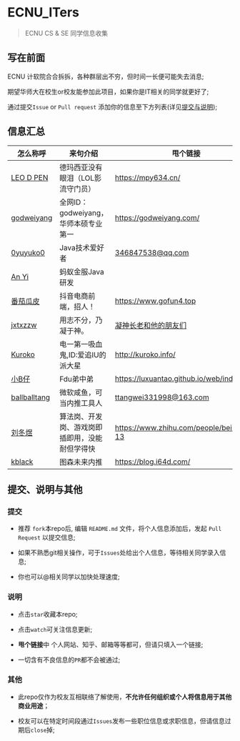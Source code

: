 # ECNU_ITers

> ECNU CS &amp; SE 同学信息收集

## 写在前面

ECNU 计软院合合拆拆，各种群层出不穷，但时间一长便可能失去消息;

期望华师大在校生or校友能参加此项目，如果你是IT相关的同学就更好了;

通过提交`Issue` or `Pull request` 添加你的信息至下方列表(详见[提交与说明](#提交说明与其他));

<!-- 位置留的很宽啊，格式还是整齐一点好嗷 -->

## 信息汇总

| 怎么称呼                                            |           来句介绍                     |           甩个链接                       |
| -------------------------------------------------- | ------------------------------------ | --------------------------------------- |
| [LEO D PEN](https://github.com/LEODPEN)            | 德玛西亚没有眼泪（LOL影流守门员）         | https://mpy634.cn/                      |
| [godweiyang](https://github.com/godweiyang)        | 全网ID：godweiyang，华师本硕专业第一     | https://godweiyang.com/     |
| [0yuyuko0](https://github.com/0yuyuko0)            | Java技术爱好者          | 346847538@qq.com                     |
| [An Yi](https://github.com/jyannis)                | 蚂蚁金服Java研发          |                      |
| [番茄瓜皮](https://github.com/fun4wut)              | 抖音电商前端，招人！                      | https://www.gofun4.top                |
| [jxtxzzw](https://github.com/jxtxzzw)              | 用志不分，乃凝于神。        | [凝神长老和他的朋友们](https://www.jxtxzzw.com) |
| [Kuroko](https://github.com/SuperKuroko)           | 电一第一吸血鬼,ID:爱追IU的派大星        | http://kuroko.info/ |
| [小B仔](https://github.com/luxuantao) | Fdu弟中弟 | https://luxuantao.github.io/web/index.html |
| [ballballtang](https://github.com/ballballtang)    | 微软咸鱼，可当内推工具人       | ttangwei331998@163.com |
| [刘冬煜](https://github.com/Viola-Siemens)        | 算法岗、开发岗、游戏岗即插即用，没能耐但学得快 | https://www.zhihu.com/people/bei-ji-e-13 |
| [kblack](https://github.com/kblackcn)             | 图森未来内推 | https://blog.i64d.com/ |


## 提交、说明与其他

### 提交

+ 推荐 `fork`本repo后, 编辑 `README.md` 文件，将个人信息添加后，发起 `Pull Request` 以提交信息;

+ 如果不熟悉git相关操作，可于`Issues`处给出个人信息，等待相关同学录入信息;

+ 你也可以@相关同学以加快处理速度;

### 说明

+ 点击`star`收藏本repo;

+ 点击`watch`可关注信息更新;

+ **甩个链接**中 个人网站、知乎、邮箱等等都可，但请只填入一个链接;

+ 一切含有不良信息的`PR`都不会被通过;

### 其他

+ 此repo仅作为校友互相联络了解使用，**不允许任何组织或个人将信息用于其他商业用途**；

+ 校友可以在特定时间段通过`Issues`发布一些职位信息或求职信息，但请信息过期后`close`掉;
